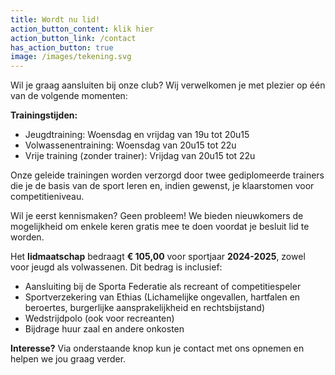 ```yaml
---
title: Wordt nu lid!
action_button_content: klik hier
action_button_link: /contact
has_action_button: true
image: /images/tekening.svg
---
```

Wil je graag aansluiten bij onze club? Wij verwelkomen je met plezier op één van de volgende momenten:

**Trainingstijden:**

* Jeugdtraining: Woensdag en vrijdag van 19u tot 20u15
* Volwassenentraining: Woensdag van 20u15 tot 22u
* Vrije training (zonder trainer): Vrijdag van 20u15 tot 22u

Onze geleide trainingen worden verzorgd door twee gediplomeerde trainers die je de basis van de sport leren en, indien gewenst, je klaarstomen voor competitieniveau.

Wil je eerst kennismaken? Geen probleem! We bieden nieuwkomers de mogelijkheid om enkele keren gratis mee te doen voordat je besluit lid te worden.

Het **lidmaatschap** bedraagt **€ 105,00** voor sportjaar **2024-2025**, zowel voor jeugd als volwassenen. Dit bedrag is inclusief:

* Aansluiting bij de Sporta Federatie als recreant of competitiespeler
* Sportverzekering van Ethias (Lichamelijke ongevallen, hartfalen en beroertes,  burgerlijke aansprakelijkheid en rechtsbijstand)
* Wedstrijdpolo (ook voor recreanten)
* Bijdrage huur zaal en andere onkosten

**Interesse?** Via onderstaande knop kun je contact met ons opnemen en helpen we jou graag verder.
